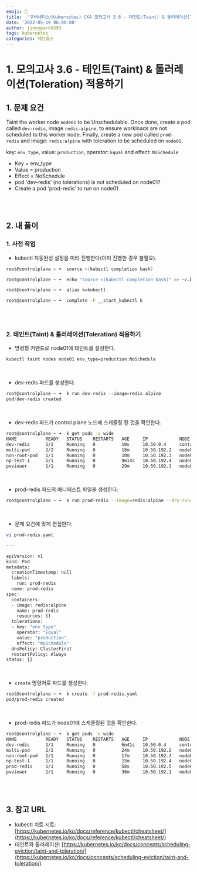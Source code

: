 ```yaml
---
emoji: 🔧
title:  '쿠버네티스(Kubernetes) CKA 모의고사 3.6 - 테인트(Taint) & 톨러레이션(Toleration) 적용하기'
date: '2022-05-19 06:00:00'
author: jinnypark9393
tags: kubernetes
categories: 데브옵스
---
```


# 1. 모의고사 3.6 - 테인트(Taint) & 톨러레이션(Toleration) 적용하기

## 1. 문제 요건

Taint the worker node `node01` to be Unschedulable. Once done, create a pod called `dev-redis`, image `redis:alpine`, to ensure workloads are not scheduled to this worker node. Finally, create a new pod called `prod-redis` and image: `redis:alpine` with toleration to be scheduled on `node01`.

key: `env_type`, value: `production`, operator: `Equal` and effect: `NoSchedule`

- Key = env_type
- Value = production
- Effect = NoSchedule
- pod 'dev-redis' (no tolerations) is not scheduled on node01?
- Create a pod 'prod-redis' to run on node01

<br/><br/>

## 2. 내 풀이

### 1. 사전 작업

- kubectl 자동완성 설정을 미리 진행한다(이미 진행한 경우 불필요).

```bash
root@controlplane ~ ➜  source <(kubectl completion bash)

root@controlplane ~ ➜  echo "source <(kubectl completion bash)" >> ~/.bashrc 

root@controlplane ~ ➜  alias k=kubectl

root@controlplane ~ ➜  complete -F __start_kubectl k
```

<br/><br/>

### 2. 테인트(Taint) & 톨러레이션(Toleration) 적용하기

- 명령형 커맨드로 node01에 테인트를 설정한다.

```bash
kubectl taint nodes node01 env_type=production:NoSchedule
```

<br/>

- dev-redis 파드를 생성한다.

```jsx
root@controlplane ~ ➜  k run dev-redis --image=redis:alpine
pod/dev-redis created
```

<br/>

- dev-redis 파드가 control plane 노드에 스케줄링 된 것을 확인한다.

```bash
root@controlplane ~ ➜  k get pods -o wide
NAME           READY   STATUS    RESTARTS   AGE     IP            NODE           NOMINATED NODE   READINESS GATES
dev-redis      1/1     Running   0          10s     10.50.0.4     controlplane   <none>           <none>
multi-pod      2/2     Running   0          18m     10.50.192.2   node01         <none>           <none>
non-root-pod   1/1     Running   0          10m     10.50.192.3   node01         <none>           <none>
np-test-1      1/1     Running   0          9m14s   10.50.192.4   node01         <none>           <none>
pvviewer       1/1     Running   0          29m     10.50.192.1   node01         <none>           <none>
```

<br/>

- prod-redis 파드의 매니페스트 파일을 생성한다.

```bash
root@controlplane ~ ➜  k run prod-redis --image=redis:alpine --dry-run=client -o yaml > prod-redis.yaml
```

<br/>

- 문제 요건에 맞게 편집한다.

```bash
vi prod-redis.yaml

---

apiVersion: v1
kind: Pod
metadata:
  creationTimestamp: null
  labels:
    run: prod-redis
  name: prod-redis
spec:
  containers:
  - image: redis:alpine
    name: prod-redis
    resources: {}
  tolerations:
  - key: "env_type"
    operator: "Equal"
    value: "production"
    effect: "NoSchedule"
  dnsPolicy: ClusterFirst
  restartPolicy: Always
status: {}
```

<br/>

- `create` 명령어로 파드를 생성한다.

```bash
root@controlplane ~ ➜  k create -f prod-redis.yaml 
pod/prod-redis created
```

<br/>

- prod-redis 파드가 node01에 스케줄링된 것을 확인한다.

```bash
root@controlplane ~ ➜  k get pods -o wide
NAME           READY   STATUS    RESTARTS   AGE     IP            NODE           NOMINATED NODE   READINESS GATES
dev-redis      1/1     Running   0          6m41s   10.50.0.4     controlplane   <none>           <none>
multi-pod      2/2     Running   0          24m     10.50.192.2   node01         <none>           <none>
non-root-pod   1/1     Running   0          17m     10.50.192.3   node01         <none>           <none>
np-test-1      1/1     Running   0          15m     10.50.192.4   node01         <none>           <none>
prod-redis     1/1     Running   0          58s     10.50.192.5   node01         <none>           <none>
pvviewer       1/1     Running   0          36m     10.50.192.1   node01         <none>           <none>
```

<br/><br/>

## 3. 참고 URL

- kubectl 치트 시트: [https://kubernetes.io/ko/docs/reference/kubectl/cheatsheet/](https://kubernetes.io/ko/docs/reference/kubectl/cheatsheet/)
- 테인트와 톨러레이션: [https://kubernetes.io/ko/docs/concepts/scheduling-eviction/taint-and-toleration/](https://kubernetes.io/ko/docs/concepts/scheduling-eviction/taint-and-toleration/)

<br/>